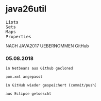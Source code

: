 # java26util
<pre>
Lists
Sets
Maps
Properties
</pre>


NACH JAVA2017 UEBERNOMMEN
GitHub


### 05.08.2018

```
in Netbeans aus Github gecloned

pom.xml angepasst
   
in GitHub wieder gespeichert (commit/push)

aus Eclipse geloescht

```


